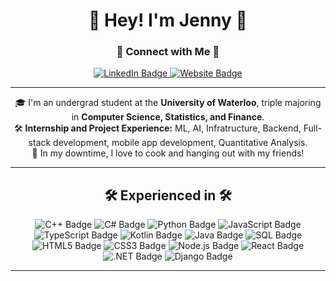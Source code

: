 <h1 align="center">🍣 Hey! I'm Jenny 🍣</h1>

<h3 align="center">🔗 Connect with Me 🔗</h3>
<p align="center">
  <a href="https://www.linkedin.com/in/jennymyz/">
    <img src="https://img.shields.io/badge/LinkedIn-0077B5?style=for-the-badge&logo=linkedin&logoColor=white" alt="LinkedIn Badge"/>
  </a>
  <a href="https://main--jennyzhang.netlify.app/">
    <img src="https://img.shields.io/badge/Personal_Website-1DA1F2?style=for-the-badge&logo=About.me&logoColor=white" alt="Website Badge"/>
  </a>
</p>

---

<p align="center">
🎓 I'm an undergrad student at the <strong>University of Waterloo</strong>, triple majoring in <strong>Computer Science, Statistics, and Finance</strong>.<br>
🛠️ <strong>Internship and Project Experience:</strong> ML, AI, Infratructure, Backend, Full-stack development, mobile app development, Quantitative Analysis.
<br>
💬 In my downtime, I love to cook and hanging out with my friends!
</p>

---

<h2 align="center">🛠️ Experienced in 🛠️</h2>
<p align="center">
  <img src="https://img.shields.io/badge/C++-00599C?style=flat-square&logo=cplusplus" alt="C++ Badge"/>
  <img src="https://img.shields.io/badge/C_Sharp-239120?style=flat-square&logo=csharp" alt="C# Badge"/>
  <img src="https://img.shields.io/badge/Python-3776AB?style=flat-square&logo=python" alt="Python Badge"/>
  <img src="https://img.shields.io/badge/JavaScript-F7DF1E?style=flat-square&logo=javascript" alt="JavaScript Badge"/>
  <img src="https://img.shields.io/badge/TypeScript-3178C6?style=flat-square&logo=typescript" alt="TypeScript Badge"/>
  <img src="https://img.shields.io/badge/Kotlin-0095D5?style=flat-square&logo=kotlin" alt="Kotlin Badge"/>
  <img src="https://img.shields.io/badge/Java-007396?style=flat-square&logo=java" alt="Java Badge"/>
  <img src="https://img.shields.io/badge/SQL-00000F?style=flat-square&logo=sql" alt="SQL Badge"/>
  <img src="https://img.shields.io/badge/HTML-E34F26?style=flat-square&logo=html5" alt="HTML5 Badge"/>
  <img src="https://img.shields.io/badge/CSS-1572B6?style=flat-square&logo=css3" alt="CSS3 Badge"/>
  <img src="https://img.shields.io/badge/Node.js-339933?style=flat-square&logo=nodedotjs" alt="Node.js Badge"/>
  <img src="https://img.shields.io/badge/React-20232A?style=flat-square&logo=react" alt="React Badge"/>
  <img src="https://img.shields.io/badge/.NET-512BD4?style=flat-square&logo=dotnet" alt=".NET Badge"/>
  <img src="https://img.shields.io/badge/Django-092E20?style=flat-square&logo=django" alt="Django Badge"/>
</p>

---




